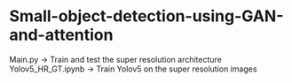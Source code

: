 # Small-object-detection-using-GAN-and-attention

Main.py -> Train and test the super resolution architecture <br>
Yolov5_HR_GT.ipynb -> Train Yolov5 on the super resolution images
